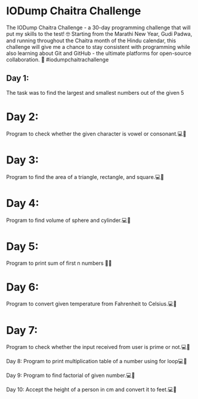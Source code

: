 # IODump Chaitra Challenge
The IODump Chaitra Challenge - a 30-day programming challenge that will put my skills to the test! 🤓
Starting from the Marathi New Year, Gudi Padwa, and running throughout the Chaitra month of the Hindu calendar, this challenge will give me a chance to stay consistent with programming while also learning about Git and GitHub - the ultimate platforms for open-source collaboration. 🌟
#iodumpchaitrachallenge

## Day 1:
The task was to find the largest and smallest numbers out of the given 5

# Day 2:
Program to check whether the given character is vowel or consonant.💻🚀

# Day 3:
Program to find the area of a triangle, rectangle, and square.💻🚀

# Day 4:
Program to find volume of sphere and cylinder.💻🚀

# Day 5:
Program to print sum of first n numbers 👨‍💻

# Day 6:
Program to convert given temperature from Fahrenheit to Celsius.💻🚀

# Day 7:
Program to check whether the input received from user is prime or not.💻🚀

Day 8:
Program to print multiplication table of a number using for loop💻🚀

Day 9:
Program to find factorial of given number.💻🚀

Day 10:
Accept the height of a person in cm and convert it to feet.💻🚀
